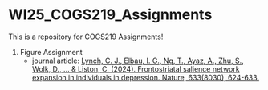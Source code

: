 # WI25_COGS219_Assignments

This is a repository for COGS219 Assignments!

1. Figure Assignment
   - journal article: [Lynch, C. J., Elbau, I. G., Ng, T., Ayaz, A., Zhu, S., Wolk, D., ... & Liston, C. (2024). Frontostriatal salience network expansion in individuals in depression. Nature, 633(8030), 624-633.](https://www.nature.com/articles/s41586-024-07805-2)

  
